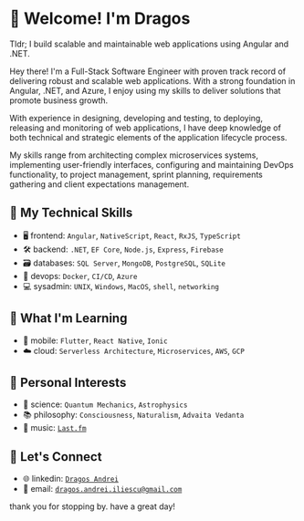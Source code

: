 # 🖖 Welcome! I'm Dragos

Tldr; I build scalable and maintainable web applications using Angular and .NET.

Hey there! I'm a Full-Stack Software Engineer with proven track record of delivering robust and scalable web applications. With a strong foundation in Angular, .NET, and Azure, I enjoy using my skills to deliver solutions that promote business growth. 

With experience in designing, developing and testing, to deploying, releasing and monitoring of web applications, I have deep knowledge of both technical and strategic elements of the application lifecycle process. 

My skills range from architecting complex microservices systems, implementing user-friendly interfaces, configuring and maintaining DevOps functionality, to project management, sprint planning, requirements gathering and client expectations management.

## 🔧 My Technical Skills

- 🖥 frontend: `Angular`, `NativeScript`, `React`, `RxJS`, `TypeScript`
- 🛠 backend: `.NET`, `EF Core`, `Node.js`, `Express`, `Firebase`
- 🗃 databases: `SQL Server`, `MongoDB`, `PostgreSQL`, `SQLite`
- 🚀 devops: `Docker`, `CI/CD`, `Azure`
- 💻 sysadmin: `UNIX`, `Windows`, `MacOS`, `shell`, `networking`

## 🌱 What I'm Learning

- 📱 mobile: `Flutter`, `React Native`, `Ionic`
- ☁️ cloud: `Serverless Architecture`, `Microservices`, `AWS`, `GCP`

## 🌟 Personal Interests

- 🧪 science: `Quantum Mechanics`, `Astrophysics`
- 📚 philosophy: `Consciousness`, `Naturalism`, `Advaita Vedanta`
- 🎼 music: [`Last.fm`](https://www.last.fm/user/i_and_eye)

## 🤝 Let's Connect

- 🌐 linkedin: [`Dragos Andrei`](https://www.linkedin.com/in/dragos-andrei-iliescu-b3005117b/)
- 📧 email: [`dragos.andrei.iliescu@gmail.com`](mailto:dragos.andrei.iliescu@gmail.com)

thank you for stopping by. have a great day!

